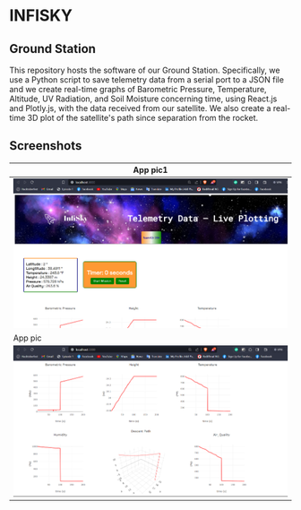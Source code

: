 # INFISKY

## Ground Station
This repository hosts the software of our Ground Station. Specifically, we use a Python script to save telemetry data from a serial port to a JSON file and we create real-time graphs of Barometric Pressure, Temperature, Altitude, UV Radiation, and Soil Moisture concerning time, using React.js and Plotly.js, with the data received from our satellite. We also create a real-time 3D plot of the satellite's path since separation from the rocket.

## Screenshots
| App pic1                            |  
| ----------------------------------- | 
| ![Alt text](./1.png) |
|App pic                            |   
| ![Alt text](./2.png) |
